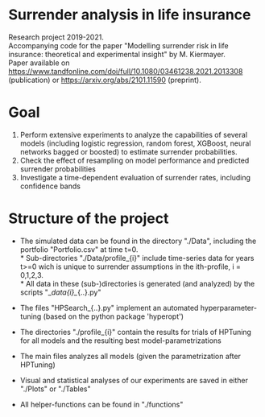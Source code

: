# Surrender analysis in life insurance
Research project 2019-2021. <br/>
Accompanying code for the paper "Modelling surrender risk in life insurance: theoretical and experimental insight" by M. Kiermayer. <br/>
Paper available on https://www.tandfonline.com/doi/full/10.1080/03461238.2021.2013308 (publication) or https://arxiv.org/abs/2101.11590 (preprint). <br/>

# Goal
1) Perform extensive experiments to analyze the capabilities of several models (including logistic regression, random forest, XGBoost, neural networks bagged or boosted) to estimate surrender probabilities.  <br/>
2) Check the effect of resampling on model performance and predicted surrender probabilities <br/>
3) Investigate a time-dependent evaluation of surrender rates, including confidence bands <br/>

# Structure of the project

- The simulated data can be found in the directory "./Data", including the portfolio "Portfolio.csv" at time t=0. <br/>
        * Sub-directories "./Data/profile_{i}" include time-series data for years t>=0 wich is unique to surrender assumptions in the ith-profile, i = 0,1,2,3. <br/>
        * All data in these (sub-)directories is generated (and analyzed) by the scripts "\__data{i}\__{..}.py" <br/>
 
- The files "HPSearch_{..}.py" implement an automated hyperparameter-tuning (based on the python package 'hyperopt') <br/>

- The directories "./profile_{i}" contain the results for trials of HPTuning for all models and the resulting best model-parametrizations <br/>

- The main files analyzes all models (given the parametrization after HPTuning)

- Visual and statistical analyses of our experiments are saved in either "./Plots" or "./Tables"

- All helper-functions can be found in "./functions"
